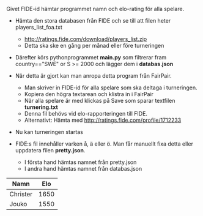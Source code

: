 Givet FIDE-id hämtar programmet namn och elo-rating för alla spelare.

* Hämta den stora databasen från FIDE och se till att filen heter players_list_foa.txt
	* http://ratings.fide.com/download/players_list.zip
	* Detta ska ske en gång per månad eller före turneringen
* Därefter körs pythonprogrammet **main.py** som filtrerar fram country=="SWE" or S >= 2000 och lägger dem i **databas.json**
* När detta är gjort kan man anropa detta program från FairPair.
	* Man skriver in FIDE-id för alla spelare som ska deltaga i turneringen.
	* Kopiera den högra textarean och klistra in i FairPair
	* När alla spelare är med klickas på Save som sparar textfilen **turnering.txt**
	* Denna fil behövs vid elo-rapporteringen till FIDE.
	* Alternativt: Hämta med http://ratings.fide.com/profile/1712233
* Nu kan turneringen startas

* FIDE:s fil innehåller varken å, ä eller ö. Man får manuellt fixa detta eller uppdatera filen **pretty.json**.
	* I första hand hämtas namnet från pretty.json
	* I andra hand hämtas namnet från databas.json

|Namn|Elo|
|-|-|
|Christer|1650|
|Jouko|1550|

